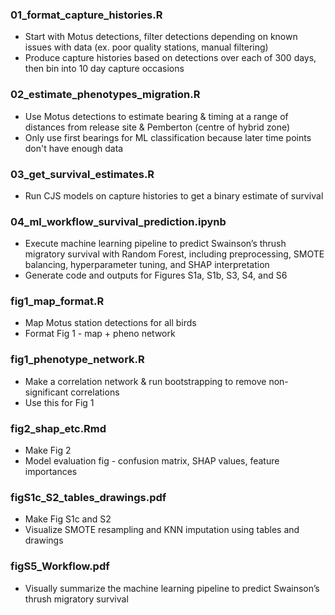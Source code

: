 ### 01_format_capture_histories.R

* Start with Motus detections, filter detections depending on known issues with data (ex. poor quality stations, manual filtering)
* Produce capture histories based on detections over each of 300 days, then bin into 10 day capture occasions

### 02_estimate_phenotypes_migration.R

* Use Motus detections to estimate bearing & timing at a range of distances from release site & Pemberton (centre of hybrid zone)
* Only use first bearings for ML classification because later time points don't have enough data

### 03_get_survival_estimates.R

* Run CJS models on capture histories to get a binary estimate of survival

### 04_ml_workflow_survival_prediction.ipynb

* Execute machine learning pipeline to predict Swainson’s thrush migratory survival with Random Forest, including preprocessing, SMOTE balancing, hyperparameter tuning, and SHAP interpretation
* Generate code and outputs for Figures S1a, S1b, S3, S4, and S6

### fig1_map_format.R

* Map Motus station detections for all birds
* Format Fig 1 - map + pheno network

### fig1_phenotype_network.R

* Make a correlation network & run bootstrapping to remove non-significant correlations
* Use this for Fig 1

### fig2_shap_etc.Rmd

* Make Fig 2
* Model evaluation fig - confusion matrix, SHAP values, feature importances

### figS1c_S2_tables_drawings.pdf

* Make Fig S1c and S2
* Visualize SMOTE resampling and KNN imputation using tables and drawings

### figS5_Workflow.pdf
* Visually summarize the machine learning pipeline to predict Swainson’s thrush migratory survival
